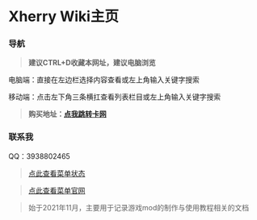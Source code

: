 # Xherry Wiki主页

### 导航

> **建议CTRL+D收藏本网址，建议电脑浏览**

电脑端：直接在左边栏选择内容查看或左上角输入关键字搜索

移动端：点击左下角三条横扛查看列表栏目或左上角输入关键字搜索

> **购买地址：[点我跳转卡网](https://docs.xxmod.cn)**

### 联系我

QQ：3938802465

> [点此查看菜单状态](misc/state.md)
 
> [点此查看菜单官网](misc/website.md)

> 始于2021年11月，主要用于记录游戏mod的制作与使用教程相关的文档